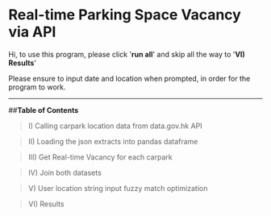# Real-time Parking Space Vacancy via API

Hi, to use this program, please click '**run all**' and skip all the way to '**VI) Results**'

Please ensure to input date and location when prompted, in order for the program to work.

---
##**Table of Contents**
> I) Calling carpark location data from data.gov.hk API

> II) Loading the json extracts into pandas dataframe

> III) Get Real-time Vacancy for each carpark

> IV) Join both datasets

> V) User location string input fuzzy match optimization

> VI) Results
